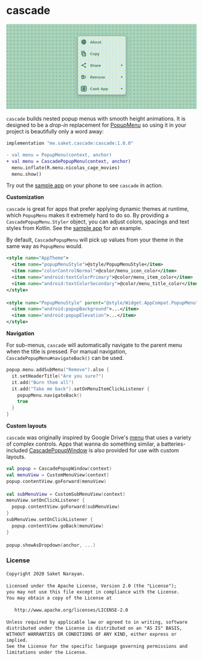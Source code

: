 # cascade

![demo](demo.gif)

`cascade` builds nested popup menus with smooth height animations. It is designed to be a *drop-in* replacement for [PopupMenu](https://developer.android.com/reference/androidx/appcompat/widget/PopupMenu) so using it in your project is beautifully only a word away:

```groovy
implementation "me.saket.cascade:cascade:1.0.0"
```

```diff
- val menu = PopupMenu(context, anchor)
+ val menu = CascadePopupMenu(context, anchor)
  menu.inflate(R.menu.nicolas_cage_movies)
  menu.show()
```

Try out the [sample app](https://github.com/saket/cascade/releases/download/1.0.0/cascade_v1.0.0_sample.apk) on your phone to see `cascade` in action.

**Customization**

`cascade` is great for apps that prefer applying dynamic themes at runtime, which `PopupMenu` makes it extremely hard to do so. By providing a `CascadePopupMenu.Styler` object, you can adjust colors, spacings and text styles from Kotlin. See the [sample app](https://github.com/saket/cascade/blob/trunk/app/src/main/java/me/saket/cascade/sample/MainActivity.kt#L89) for an example. 

By default, `CascadePopupMenu` will pick up values from your theme in the same way as `PopupMenu` would.

```xml
<style name="AppTheme">
  <item name="popupMenuStyle">@style/PopupMenuStyle</item>
  <item name="colorControlNormal">@color/menu_icon_color</item>
  <item name="android:textColorPrimary">@color/menu_item_color</item>
  <item name="android:textColorSecondary">@color/menu_title_color</item>
</style>

<style name="PopupMenuStyle" parent="@style/Widget.AppCompat.PopupMenu">
  <item name="android:popupBackground">...</item>
  <item name="android:popupElevation">...</item>
</style>
```

**Navigation**

For sub-menus, `cascade` will automatically navigate to the parent menu when the title is pressed. For manual navigation, `CascadePopupMenu#navigateBack()` can be used.

```kotlin
popup.menu.addSubMenu("Remove").also {
  it.setHeaderTitle("Are you sure?")
  it.add("Burn them all")
  it.add("Take me back").setOnMenuItemClickListener {
    popupMenu.navigateBack()
    true
  }
}
```

**Custom layouts**

`cascade` was originally inspired by Google Drive's [menu](https://twitter.com/saketme/status/1313130386743066627) that uses a variety of complex controls. Apps that wanna do something similar, a batteries-included [CascadePopupWindow](https://github.com/saket/cascade/blob/trunk/cascade/src/main/java/me/saket/cascade/CascadePopupWindow.kt) is also provided for use with custom layouts. 

```kotlin
val popup = CascadePopupWindow(context)
val menuView = CustomMenuView(context)
popup.contentView.goForward(menuView)

val subMenuView = CustomSubMenuView(context)
menuView.setOnClickListener { 
  popup.contentView.goForward(subMenuView)
}
subMenuView.setOnClickListener {
  popup.contentView.goBack(menuView)
}

popup.showAsDropdown(anchor, ...)
```

### License

```
Copyright 2020 Saket Narayan.

Licensed under the Apache License, Version 2.0 (the "License");
you may not use this file except in compliance with the License.
You may obtain a copy of the License at

   http://www.apache.org/licenses/LICENSE-2.0

Unless required by applicable law or agreed to in writing, software
distributed under the License is distributed on an "AS IS" BASIS,
WITHOUT WARRANTIES OR CONDITIONS OF ANY KIND, either express or implied.
See the License for the specific language governing permissions and
limitations under the License.
```
